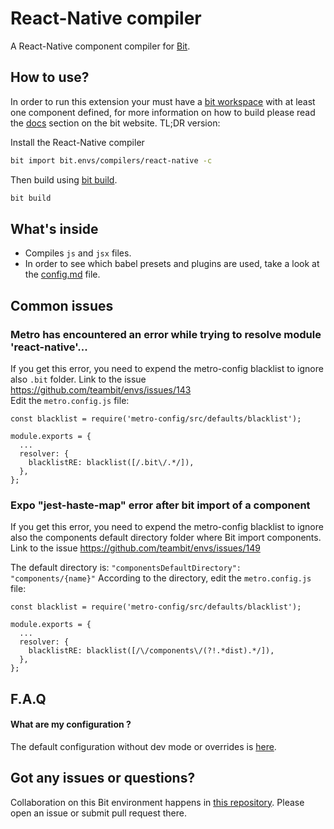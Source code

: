 # React-Native compiler

A React-Native component compiler for [Bit](https://github.com/teambit/bit).

## How to use?

In order to run this extension your must have a [bit workspace](https://docs.bit.dev/docs/concepts#bit-workspace) with at least one component defined, for more information on how to build please read the [docs](https://docs.bit.dev/docs/building-components) section on the bit website. TL;DR version:

Install the React-Native compiler

```bash
bit import bit.envs/compilers/react-native -c
```

Then build using [bit build](https://docs.bitsrc.io/docs/cli-build.html).

```bash
bit build
```

## What's inside

- Compiles `js` and `jsx` files.
- In order to see which babel presets and plugins are used, take a look at the [config.md](config.md) file.

## Common issues

### Metro has encountered an error while trying to resolve module 'react-native'...

If you get this error, you need to expend the metro-config blacklist to ignore also `.bit` folder.
Link to the issue https://github.com/teambit/envs/issues/143  
Edit the `metro.config.js` file:

```
const blacklist = require('metro-config/src/defaults/blacklist');

module.exports = {
  ...
  resolver: {
    blacklistRE: blacklist([/.bit\/.*/]),
  },
};
```

### Expo "jest-haste-map" error after bit import of a component

If you get this error, you need to expend the metro-config blacklist to ignore also the components default directory folder where Bit import components.
Link to the issue https://github.com/teambit/envs/issues/149

The default directory is: `"componentsDefaultDirectory": "components/{name}"`
According to the directory, edit the `metro.config.js` file:

```
const blacklist = require('metro-config/src/defaults/blacklist');

module.exports = {
  ...
  resolver: {
    blacklistRE: blacklist([/\/components\/(?!.*dist).*/]),
  },
};
```

## F.A.Q

#### What are my configuration ?

The default configuration without dev mode or overrides is [here](./config.md).

## Got any issues or questions?

Collaboration on this Bit environment happens in [this repository](https://github.com/teambit/envs). Please open an issue or submit pull request there.
